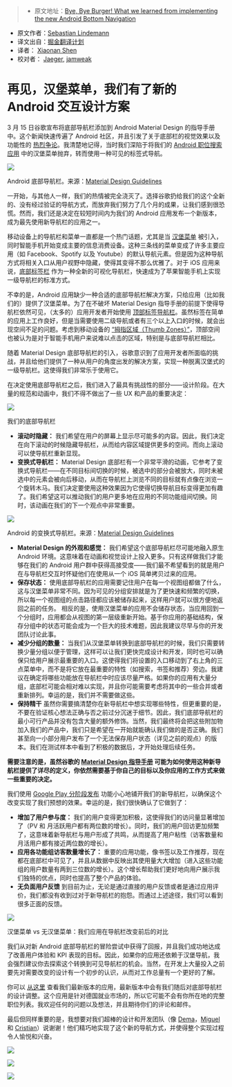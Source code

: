 > * 原文地址：[Bye, Bye Burger! What we learned from implementing the new Android Bottom Navigation](https://medium.com/startup-grind/bye-bye-burger-5bd963806015#.b1x3w6elg)
* 原文作者：[Sebastian Lindemann](https://medium.com/@S_Lindemann)
* 译文出自：[掘金翻译计划](https://github.com/xitu/gold-miner)
* 译者： [Xiaonan Shen](https://github.com/shenxn)
* 校对者： [Jaeger](https://github.com/laobie), [jamweak](https://github.com/jamweak)

# 再见，汉堡菜单，我们有了新的 Android 交互设计方案

3 月 15 日谷歌宣布将底部导航栏添加到 Android Material Design 的指导手册中。这个新闻快速传遍了 Android 社区，并且引发了关于底部栏的视觉效果以及功能性的 [热烈争论](https://plus.google.com/+LukeWroblewski/posts/ZgNUpC72FVt)。我清楚地记得，当时我们深陷于将我们的 [Android 职位搜索应用](https://play.google.com/store/apps/details?id=com.xing.mpr.cep) 中的汉堡菜单抛弃，转而使用一种可见的标签式导航。



![](https://cdn-images-1.medium.com/max/600/1*DEsoBD74AHj4Z6U4zdnSpA.png)

Android 底部导航栏。来源：[Material Design Guidelines](https://material.google.com/components/bottom-navigation.html#bottom-navigation-specs)



一开始，与其他人一样，我们的热情被完全浇灭了。选择谷歌扔给我们的这个全新的、没有经过验证的导航方式，而放弃我们努力了几个月的成果，让我们感到很恐慌。然而，我们还是决定在较短时间内为我们的 Android 应用发布一个新版本，成为最先使用新导航栏的应用之一。

移动设备上的导航栏和菜单一直都是一个热门话题，尤其是当 [汉堡菜单](https://blog.placeit.net/history-of-the-hamburger-icon/) 被引入，同时智能手机开始变成主要的信息消费设备。这种三条线的菜单变成了许多主要应用（如 Facebook、Spotify 以及 Youtube）的默认导航元素。但是因为这种导航方式将相关入口从用户视野中隐藏，使得其变得不那么优雅了。对于 iOS 应用来说，[底部标签栏](https://developer.apple.com/ios/human-interface-guidelines/ui-bars/tab-bars/) 作为一种全新的可视化导航栏，快速成为了苹果智能手机上实现一级导航栏的标准方式。

不幸的是，Android 应用缺少一种合适的底部导航栏解决方案，只给应用（比如我们的）提供了汉堡菜单。为了在不破坏 Material Design 指导手册的前提下使得导航栏依然可见，（太多的）应用开发者开始使用 [顶部标签导航栏](https://material.google.com/components/tabs.html)。虽然标签在简单的应用上工作良好，但是当需要使用二级导航或者有三个以上入口的时候，就会出现空间不足的问题。考虑到移动设备的 [“拇指区域（Thumb Zones）”](http://blog.experts-exchange.com/ee-blog/smartphone-thumb-zone/)，顶部空间也被认为是对于智能手机用户来说难以点击的区域，特别是与底部导航栏相比。

随着 Material Design 底部导航栏的引入，谷歌意识到了应用开发者所面临的挑战，并且给他们提供了一种从用户的角度出发的解决方案，实现一种脱离汉堡式的一级导航栏。这使得我们非常乐于使用它。

在决定使用底部导航栏之后，我们进入了最具有挑战性的部分——设计阶段。在大量的规范和动画中，我们不得不做出了一些 UX 和产品的重要决定：



![](https://cdn-images-1.medium.com/max/600/1*2HlX9ZSSHnQ5llC_o8dOOA.gif)

我们的底部导航栏



*   **滚动时隐藏：** 我们希望在用户的屏幕上显示尽可能多的内容。因此，我们决定在向下滚动的时候隐藏导航栏，从而给内容区域提供更多的空间。而向上滚动可以使导航栏重新显现。
*   **变换式导航栏：** Material Design 底部栏有一个非常平滑的动画，它参考了变换式导航栏——在不同目标间切换的时候，被选中的部分会被放大，同时未被选中的元素会被向后移动，从而在导航栏上浏览不同的目标就有点像在浏览一个旋转木马。我们决定要使用这种效果因为它使得切换导航目标变得更加有趣了。我们希望这可以推动我们的用户更多地在应用的不同功能组间切换。同时，该动画在我们的下一个观点中非常重要。



![](https://cdn-images-1.medium.com/max/600/1*uMnDyq7fTZ3KDu2BteuIxw.gif)

Android 的变换式导航栏。来源：[Material Design Guidelines](https://material.google.com/components/bottom-navigation.html#bottom-navigation-specs)



*   **Material Design 的外观和感觉：** 我们希望这个底部导航栏尽可能地融入原生 Android 环境。这意味着在动画和视觉设计上投入更多。只有这样做我们才能够在我们的 Android 用户群中获得高接受度——我们最不希望看到的就是用户在与导航栏交互时怀疑他们在使用从一个 iOS 简单拷贝过来的应用。
*   **保存状态：** 使用底部导航栏的应用需要记住用户在每一个视图组都做了什么，这与汉堡菜单非常不同。因为可见的分组安排就是为了更快速和频繁的切换，所以每一个视图组的点击路径都应该被储存起来，这样用户就可以很方便地返回之前的任务。 相反的是，使用汉堡菜单的应用不会储存状态，当应用回到一个分组时，应用都会从视图的第一层级重新开始。基于你应用的基础结构，保存分组中的状态可能会成为一个巨大的技术难题，因此我建议尽早与你的开发团队讨论此事。
*   **减少分组的数量：** 当我们从汉堡菜单转换到底部导航栏的时候，我们只需要转换少量分组以便于管理，这样可以让我们更快完成设计和开发，同时也可以确保只给用户展示最重要的入口。这使得我们将设置的入口移动到了右上角的三点菜单中，而不是将它放在最重要的特性（如搜索，书签和推荐）旁边。我建议在确定将哪些功能放在导航栏中时应该尽量严格。如果你的应用有大量分组，底部栏可能会相对难以实现，并且你可能需要考虑将其中的一些合并或者重新排列。幸运的是，我们并不需要做这些。
*   **保持精干** 虽然你需要搞清楚你在新导航栏中想实现哪些特性，但更重要的是，不要在验证核心想法正确与否之前过分沉迷于细节。因此，我们底部导航栏的最小可行产品并没有包含大量的额外修饰。当然，我们最终将会把这些附加物加入我们的产品中，我们只是希望在一开始就能确认我们做的是否正确。我们甚至向一小部分用户发布了一个无法保存用户状态（详见之前的观点）的版本。我们在测试样本中看到了积极的数据后，才开始处理后续任务。

**需要注意的是，虽然谷歌的 [Material Design 指导手册](https://material.google.com/components/bottom-navigation.html) 可能为如何使用这种新导航栏提供了详尽的定义，你依然需要基于你自己的目标以及你应用的工作方式来做一些重要的决定。**

我们使用 [Google Play 分阶段发布](https://support.google.com/googleplay/android-developer/answer/6346149) 功能小心地铺开我们的新导航栏，以确保这个改变实现了我们预想的效果。幸运的是，我们很快确认了它做到了：

*   **增加了用户参与度：** 我们的用户变得更加积极，这使得我们的访问量显著增加了（PV 和 月活跃用户都有两位数的增长）。同时，我们的用户回访更加频繁了，这意味着新导航栏与用户形成了共鸣，从而提高了用户粘性（访客数量和月活用户都有接近两位数的增长）。
*   **应用各功能组访客数量增长了：** 重要的应用功能，像书签以及工作推荐，现在都在底部栏中可见了，并且从数据中反映出其使用量大大增加（进入这些功能组的用户数量有两到三位数的增长）。这个增长帮助我们更好地向用户展示我们独特的优点，同时也提高了整个产品的体验。
*   **无负面用户反馈** 到目前为止，无论是通过直接的用户反馈或者是通过应用评价，我们都没有收到过对于新导航栏的抱怨。而通过上述途径，我们可以看到很多正面的反馈。



![](https://cdn-images-1.medium.com/max/800/1*NArH9VWRmCHAd67OYR1hrw.png)

汉堡菜单 vs 无汉堡菜单：我们应用在导航栏改变前后的对比



我们从对新 Android 底部导航栏的冒险尝试中获得了回报，并且我们成功地达成了改善用户体验和 KPI 表现的目标。因此，如果你的应用还依赖于汉堡导航，我会强烈建议你去探索这个转换到可见导航栏的机会。当然，在开发上大量投入之前要先对需要改变的设计有一个初步的认识，从而对工作总量有一个更好的了解。

你可以 [从这里](https://play.google.com/store/apps/details?id=com.xing.mpr.cep) 查看我们最新版本的应用，最新版本中会有我们随后对底部导航栏的设计调整。这个应用是针对德国就业市场的，所以它可能不会有你所在地的完整职位列表。我欢迎任何的问题以及想法，并且期待你们的评论和邮件。

最后但同样重要的是，我想要对我们超棒的设计和开发团队（像 [Dema](https://twitter.com/demito29)，[Miguel](https://twitter.com/miguel_eedl) 和 [Cristian](https://twitter.com/cmonfortep)）说谢谢！他们精巧地实现了这个新的导航方式，并使得整个实现过程令人愉悦和兴奋。





[![](https://cdn-images-1.medium.com/max/400/1*Mro-phkgJv4rZQ223OYosA.jpeg)](http://eepurl.com/bBbrFX)





[![](https://cdn-images-1.medium.com/max/400/1*kHlMuCZPyf0mQQWAuaR7HQ.jpeg)](http://facebook.com/startupgrind)





[![](https://cdn-images-1.medium.com/max/400/1*B3UHAfn5Xm2QNIPW1sYJHA.jpeg)](https://twitter.com/startupgrind)


